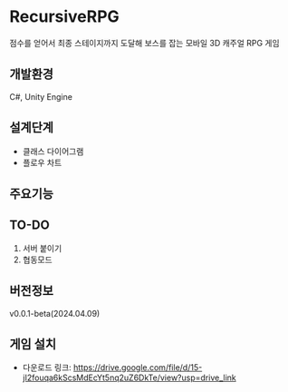 # RecursiveRPG
점수를 얻어서 최종 스테이지까지 도달해 보스를 잡는 모바일 3D 캐주얼 RPG 게임

## 개발환경
C#, Unity Engine

## 설계단계
- 클래스 다이어그램
- 플로우 차트

## 주요기능

## TO-DO
1. 서버 붙이기
2. 협동모드

## 버전정보
v0.0.1-beta(2024.04.09)

## 게임 설치
* 다운로드 링크: <https://drive.google.com/file/d/15-jI2fouqa6kScsMdEcYt5nq2uZ6DkTe/view?usp=drive_link>



